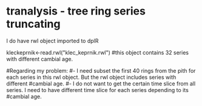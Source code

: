 # tranalysis - tree ring series truncating
I do have rwl object imported to dplR

kleckeprnik<-read.rwl("klec_keprnik.rwl")
#this object contains 32 series with different cambial age. 

#Regarding my problem:
#- I need subset the first 40 rings from the pith for each series in this rwl object. But the rwl object includes series with different #cambial age.
#- I do not want to get the certain time slice from all series. I need to have different time slice for each series depending to its #cambial age.




